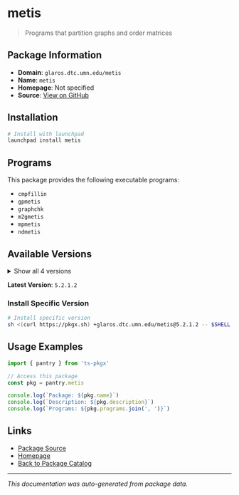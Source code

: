# metis

> Programs that partition graphs and order matrices

## Package Information

- **Domain**: `glaros.dtc.umn.edu/metis`
- **Name**: `metis`
- **Homepage**: Not specified
- **Source**: [View on GitHub](https://github.com/pkgxdev/pantry/tree/main/projects/glaros.dtc.umn.edu/metis/package.yml)

## Installation

```bash
# Install with launchpad
launchpad install metis
```

## Programs

This package provides the following executable programs:

- `cmpfillin`
- `gpmetis`
- `graphchk`
- `m2gmetis`
- `mpmetis`
- `ndmetis`

## Available Versions

<details>
<summary>Show all 4 versions</summary>

- `5.2.1.2`, `5.2.1.1`, `5.1.0.4`, `5.1.0.3`

</details>

**Latest Version**: `5.2.1.2`

### Install Specific Version

```bash
# Install specific version
sh <(curl https://pkgx.sh) +glaros.dtc.umn.edu/metis@5.2.1.2 -- $SHELL -i
```

## Usage Examples

```typescript
import { pantry } from 'ts-pkgx'

// Access this package
const pkg = pantry.metis

console.log(`Package: ${pkg.name}`)
console.log(`Description: ${pkg.description}`)
console.log(`Programs: ${pkg.programs.join(', ')}`)
```

## Links

- [Package Source](https://github.com/pkgxdev/pantry/tree/main/projects/glaros.dtc.umn.edu/metis/package.yml)
- [Homepage](#)
- [Back to Package Catalog](../../../package-catalog.md)

---

*This documentation was auto-generated from package data.*
